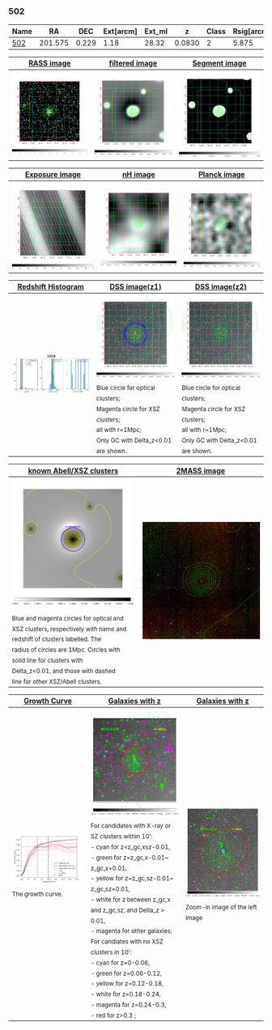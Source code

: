 <div STYLE="page-break-after: always;"></div>

### 502

|Name          |RA          |DEC      | Ext[arcm] | Ext_ml | z    | Class| Rsig[arcmin] | CRsig[c/s] | CR500[c/s] | R500[Mpc] |L500[erg/s]|F500[erg/s/cm^2]| M500[Msun]|Tx[keV]|beta|GC(XSZ,Delta_z<0.01)| GC(OPT,Delta_z<0.01)|GC|alias|
|--------------|------------|------------|---|---|-----------|--------|------|------|----|----|----|----|----|----|----|----|----|----|---|
|[502](script/502.md)     | 201.575       | 0.229       | 1.18    | 28.32   | 0.0830 | 2   | 5.875 |0.281 |0.315 |0.912 |1.059e+44 |6.208e-12 |2.335e+14 |3.708 |1.382 |MCXC, |Wen, |MCXC, |k058|

|[RASS image](../image/502/502_img.pdf)|[filtered image](../image/502/502_fil.pdf)|[Segment image](../image/502/502_seg.pdf)|
|-------------------|--------------------|-------------------|
| <img src="../image/502/502_img.png" width="300">  | <img src="../image/502/502_fil.png" width="300">   | <img src="../image/502/502_seg.png" width="300">  |

|[Exposure image](../image/502/502_mex.pdf)| [nH image](../image/502/502_nh.pdf)| [Planck image](../image/502/502_p.pdf)|
|-------------------|--------------------|-------------------|
|<img src="../image/502/502_mex.png" width="300">   | <img src="../image/502/502_nh.png" width="300">    | <img src="../image/502/502_p.png" width="300"> |

|[Redshift Histogram](../image/502/502_zg.pdf) | [DSS image(z1)](../image/502/502_dss_z1.pdf)      |  [DSS image(z2)](../image/502/502_dss_z2.pdf)    |
|-------------------|--------------------|-------------------|
|<img src="../image/502/502_zg.png" width="300"> |<img src="../image/502/502_dss_z1.png" width="300"> <sub><br>Blue circle for optical clusters; <br>Magenta circle for XSZ clusters; <br>all with r=1Mpc; <br>Only GC with Delta_z<0.01 are shown. </sub>| <img src="../image/502/502_dss_z2.png" width="300"><sub><br>Blue circle for optical clusters; <br>Magenta circle for XSZ clusters; <br>all with r=1Mpc; <br>Only GC with Delta_z<0.01 are shown. </sub> |

|[known Abell/XSZ clusters](../image/502/502_m.pdf) | [2MASS image](../image/502/502_2mass.pdf)      |
|-------------------|-------------------|
|<img src=../image/502/502_m.png width="300"> <sub><br>Blue and magenta circles for optical and <br>XSZ clusters, respectively with name and <br>redshift of clusters labelled. The <br>radius of circles are 1Mpc. Circles with <br>solid line for clusters with <br>Delta_z<0.01, and those with dashed <br>line for other XSZ/Abell clusters.        </sub>|<img src="../image/502/502_2mass.png" width="300">  |

|[Growth Curve](../image/502/502_gca_all.png) |[Galaxies with z](../image/502/502_opt_ned.pdf) |[Galaxies with z](../image/502/502_opt_ned_zoom.pdf) |
|-------------------|-------------------|-------------------|
| <img src="../image/502/502_gca_all.png" width="300"> <sub><br>The growth curve.</sub>| <img src=../image/502/502_opt_ned.png width="300"> <br><sub> For candidates with X-ray or SZ clusters within 10': <br> - cyan for z<z_gc,xsz-0.01, <br> - green for z=z_gc,x-0.01~ z_gc,x+0.01, <br> - yellow for z=z_gc,sz-0.01~ z_gc,sz+0.01, <br> - white for z between z_gc,x and z_gc,sz, and Delta_z > 0.01, <br> - magenta for other galaxies; <br>For candiates with no XSZ clusters in 10': <br> - cyan for z=0-0.06, <br> - green for z=0.06-0.12, <br> - yellow for z=0.12-0.18, <br> - white for z=0.18-0.24, <br> - magenta for z=0.24-0.3, <br> - red for z>0.3 ;  </sub>|<img src=../image/502/502_opt_ned_zoom.png width="300">  <br><sub> Zoom-in image of the left image</sub>|




